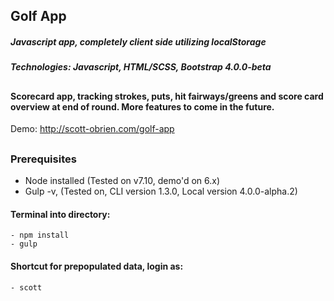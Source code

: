 ## Golf App

##### Javascript app, completely client side utilizing localStorage
##### Technologies: Javascript, HTML/SCSS, Bootstrap 4.0.0-beta
##
#### Scorecard app, tracking strokes, puts, hit fairways/greens and score card overview at end of round. More features to come in the future.
Demo: <http://scott-obrien.com/golf-app>
##
### Prerequisites
* Node installed (Tested on v7.10, demo'd on 6.x)
* Gulp -v, (Tested on, CLI version 1.3.0, Local version 4.0.0-alpha.2)

#### Terminal into directory:
	- npm install
	- gulp

#### Shortcut for prepopulated data, login as:
	- scott
